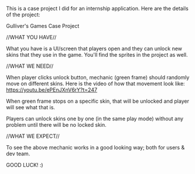 This is a case project I did for an internship application. Here are the details of the project:


Gulliver's Games Case Project 

//WHAT YOU HAVE//

What you have is a UI/screen that players open and they can unlock new skins that they use in the game.
You'll find the sprites in the project as well.


//WHAT WE NEED//

When player clicks unlock button, mechanic (green frame) should randomly move on different skins.
Here is the video of how that movement look like: https://youtu.be/ePEnJXnV6rY?t=247

When green frame stops on a specific skin, that will be unlocked and player will see what that is.

Players can unlock skins one by one (in the same play mode) without any problem until there will be no locked skin.


//WHAT WE EXPECT//

To see the above mechanic works in a good looking way; both for users & dev team.


GOOD LUCK! :)
